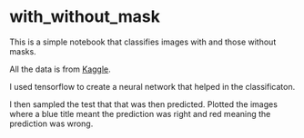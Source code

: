 # with_without_mask

This is a simple notebook that classifies images with and those without masks.

All the data is from [Kaggle](https://www.kaggle.com/niharika41298/withwithout-mask).

I used tensorflow to create a neural network that helped in the classificaton.

I then sampled the test that that was then predicted. Plotted the images where a blue title meant the prediction was right and red meaning the prediction was wrong.
